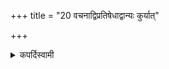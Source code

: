 +++
title = "20 वचनाद्विप्रतिषेधाद्वान्यः कुर्यात्"

+++

<details><summary>कपर्दिस्वामी</summary>


<details>

<details><summary>हरदत्तः</summary>


<details>

<details><summary>Müller</summary>

When it is expressly said, or when it is rendered impossible, another priest also may act.

#####  Commentary

Vipratishedha is explained by asambhava and aśakti.
</details>

<details><summary>थिते</summary>

वचनाद्विप्रतिषेधाद्वान्यः कुर्यात् २०
</details>
